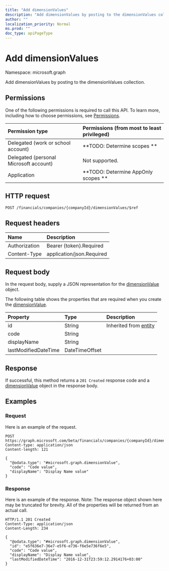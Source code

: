 ```yaml
---
title: "Add dimensionValues"
description: "Add dimensionValues by posting to the dimensionValues collection."
author: ""
localization_priority: Normal
ms.prod: ""
doc_type: apiPageType
---
```


# Add dimensionValues

Namespace: microsoft.graph

Add dimensionValues by posting to the dimensionValues collection.

## Permissions
One of the following permissions is required to call this API. To learn more, including how to choose permissions, see [Permissions](/concepts/permissions-reference.md).

|Permission type|Permissions (from most to least privileged)|
|:---|:---|
|Delegated (work or school account)|**TODO: Determine scopes **|
|Delegated (personal Microsoft account)|Not supported.|
|Application|**TODO: Determine AppOnly scopes **|

## HTTP request
<!-- {
  "blockType": "ignored"
}
-->
``` http
POST /financials/companies/{companyId}/dimensionValues/$ref
```

## Request headers
|Name|Description|
|:---|:---|
|Authorization|Bearer {token}.Required|
|Content-Type|application/json.Required|

## Request body
In the request body, supply a JSON representation for the [dimensionValue](../resources/dimensionvalue.md) object.

The following table shows the properties that are required when you create the [dimensionValue](../resources/dimensionvalue.md).

|Property|Type|Description|
|:---|:---|:---|
|id|String| Inherited from [entity](../resources/entity.md)|
|code|String||
|displayName|String||
|lastModifiedDateTime|DateTimeOffset||



## Response
If successful, this method returns a `201 Created` response code and a [dimensionValue](../resources/dimensionvalue.md) object in the response body.

## Examples

### Request
Here is an example of the request.
<!-- {
  "blockType": "request",
  "name": "create_dimensionvalue_from_"
}
-->
``` http
POST https://graph.microsoft.com/beta/financials/companies/{companyId}/dimensionValues
Content-type: application/json
Content-length: 121

{
  "@odata.type": "#microsoft.graph.dimensionValue",
  "code": "Code value",
  "displayName": "Display Name value"
}
```

### Response
Here is an example of the response. Note: The response object shown here may be truncated for brevity. All of the properties will be returned from an actual call.
<!-- {
  "blockType": "response",
  "truncated": true,
  "@odata.type": "microsoft.graph.dimensionvalue"
}
-->
``` http
HTTP/1.1 201 Created
Content-Type: application/json
Content-Length: 234

{
  "@odata.type": "#microsoft.graph.dimensionValue",
  "id": "e5f636e7-36e7-e5f6-e736-f6e5e736f6e5",
  "code": "Code value",
  "displayName": "Display Name value",
  "lastModifiedDateTime": "2016-12-31T23:59:12.2914176+03:00"
}
```

